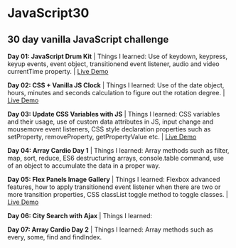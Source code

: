 # JavaScript30
## 30 day vanilla JavaScript challenge  

**Day 01: JavaScript Drum Kit** | Things I learned: Use of keydown, keypress, keyup events, event object, transitionend event listener, audio and video currentTime property. | [Live Demo](https://codepen.io/monalighosh/full/NyRrNZ)

**Day 02: CSS + Vanilla JS Clock** | Things I learned: Use of the date object, hours, minutes and seconds calculation to figure out the rotation degree. | [Live Demo](https://codepen.io/monalighosh/full/ddOMOY/)

**Day 03: Update CSS Variables with JS** | Things I learned: CSS variables and their usage, use of custom data attributes in JS, input change and mousemove event listeners, CSS style declaration properties such as setProperty, removeProperty, getPropertyValue etc. | [Live Demo](https://codepen.io/monalighosh/full/gvgaRz/)

**Day 04: Array Cardio Day 1** | Things I learned: Array methods such as filter, map, sort, reduce, ES6 destructuring arrays, console.table command, use of an object to accumulate the data in a proper way.

**Day 05: Flex Panels Image Gallery** | Things I learned: Flexbox advanced features, how to apply transitionend event listener when there are two or more transition properties, CSS classList toggle method to toggle classes. | [Live Demo](https://codepen.io/monalighosh/full/QQpzoy/)

**Day 06: City Search with Ajax** | Things I learned: 

**Day 07: Array Cardio Day 2** | Things I learned: Array methods such as every, some, find and findIndex.